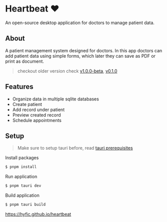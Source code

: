 # Heartbeat ❤️
An open-source desktop application for doctors to manage patient data.

## About
A patient management system designed for doctors. In this app doctors can add patient data using simple forms, which later they can save as PDF or print as document.

> checkout older version check [v1.0.0-beta](https://github.com/octoi/hyfic-heartbeat), [v0.1.0](https://github.com/octoi/heartbeat)

## Features
- Organize data in multiple sqlite databases
- Create patient
- Add record under patient
- Preview created record
- Schedule appointments

## Setup
> Make sure to setup tauri before, read [tauri prerequisites](https://tauri.app/v1/guides/getting-started/prerequisites)

Install packages
```bash
$ pnpm install
```
Run application
```bash
$ pnpm tauri dev
```
Build application
```bash
$ pnpm tauri build
```

https://hyfic.github.io/heartbeat
